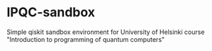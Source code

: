 # IPQC-sandbox
Simple qiskit sandbox environment for University of Helsinki course "Introduction to programming of quantum computers"
